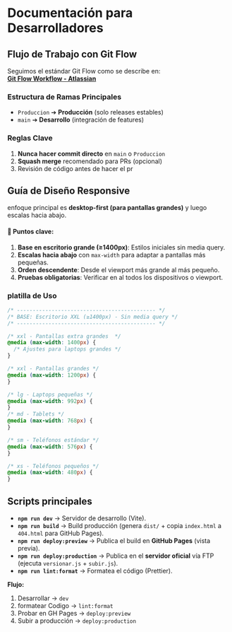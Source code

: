 # Documentación para Desarrolladores

## Flujo de Trabajo con Git Flow

Seguimos el estándar Git Flow como se describe en:  
[**Git Flow Workflow - Atlassian**](https://www.atlassian.com/git/tutorials/comparing-workflows/gitflow-workflow)

### Estructura de Ramas Principales
- `Produccion` ➔ **Producción** (solo releases estables)
- `main` ➔ **Desarrollo** (integración de features)

### Reglas Clave
1. **Nunca hacer commit directo** en `main` o `Produccion`
2. **Squash merge** recomendado para PRs (opcional)
4. Revisión de código antes de hacer el pr

## Guía de Diseño Responsive

enfoque principal es **desktop-first (para pantallas grandes)** y luego escalas hacia abajo.

#### 📌 **Puntos clave:**  
1. **Base en escritorio grande (≥1400px)**: Estilos iniciales sin media query.  
2. **Escalas hacia abajo** con `max-width` para adaptar a pantallas más pequeñas.  
3. **Orden descendente**: Desde el viewport más grande al más pequeño.  
4. **Pruebas obligatorias**: Verificar en al todos los dispositivos o viewport.

### platilla de Uso

```css
/* -------------------------------------------- */
/* BASE: Escritorio XXL (≥1400px) - Sin media query */
/* -------------------------------------------- */

/* xxl - Pantallas extra grandes  */
@media (max-width: 1400px) { 
  /* Ajustes para laptops grandes */
}

/* xxl - Pantallas grandes */
@media (max-width: 1200px) {
}

/* lg - Laptops pequeñas */
@media (max-width: 992px) {
}
/* md - Tablets */
@media (max-width: 768px) {
}

/* sm - Teléfonos estándar */
@media (max-width: 576px) {
}

/* xs - Teléfonos pequeños */
@media (max-width: 480px) {
}
```

## Scripts principales

* **`npm run dev`** → Servidor de desarrollo (Vite).
* **`npm run build`** → Build producción (genera `dist/` + copia `index.html` a `404.html` para GitHub Pages).
* **`npm run deploy:preview`** → Publica el build en **GitHub Pages** (vista previa).
* **`npm run deploy:production`** → Publica en el **servidor oficial** vía FTP (ejecuta `versionar.js` + `subir.js`).
* **`npm run lint:format`** → Formatea el código (Prettier).

**Flujo:**

1. Desarrollar → `dev`
2. formatear Codigo → `lint:format`
3. Probar en GH Pages → `deploy:preview`
4. Subir a producción → `deploy:production`
